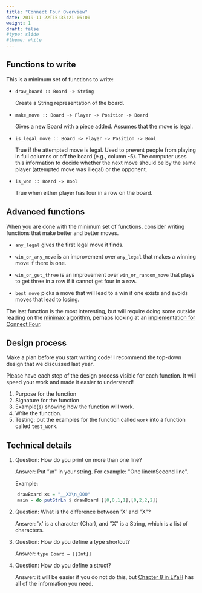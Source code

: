 ```yaml
---
title: "Connect Four Overview"
date: 2019-11-22T15:35:21-06:00
weight: 1
draft: false
#type: slide
#theme: white
---
```


## Functions to write

This is a minimum set of functions to write:

* `draw_board :: Board -> String`

     Create a String representation of the board.

* `make_move :: Board -> Player -> Position -> Board`

     Gives a new Board with a piece added. Assumes that the move is legal.

* `is_legal_move :: Board -> Player -> Position -> Bool`

     True if the attempted move is legal. Used to prevent people from playing in full columns or off the board (e.g., column -5).
The computer uses this information to decide whether the next move should be by the same player (attempted move was illegal) or the opponent.

* `is_won :: Board -> Bool`

     True when either player has four in a row on the board.

## Advanced functions

When you are done with the minimum set of functions, consider writing
functions that make better and better moves.

* `any_legal` gives the first legal move it finds.

* `win_or_any_move` is an improvement over `any_legal` that makes a
  winning move if there is one.

* `win_or_get_three` is an improvement over `win_or_random_move` that
  plays to get three in a row if it cannot get four in a row.

* `best_move` picks a move that will lead to a win if one exists and
  avoids moves that lead to losing. 
  
The last function is the most interesting, but will require doing some outside
reading on the [minimax algorithm][3], perhaps looking at an [implementation for Connect Four][5].

## Design process

Make a plan before you start writing code! I recommend the top-down
design that we discussed last year.

Please have each step of the design process visible for each
function. It will speed your work and made it easier to understand!

1. Purpose for the function
2. Signature for the function
3. Example(s) showing how the function will work. 
4. Write the function. 
5. Testing: put the examples for the function called `work` into a function called `test_work`.


## Technical details

1. Question: How do you print on more than one line?

    Answer: Put "\n" in your string. For example: "One line\nSecond line".

    Example: 
```haskell
    drawBoard xs = "__XX\n_OOO"
    main = do putStrLn $ drawBoard [[0,0,1,1],[0,2,2,2]]
```

2. Question: What is the difference between 'X' and "X"?

    Answer: 'x' is a character (Char), and "X" is a String, which is a list of characters.

3. Question: How do you define a type shortcut?

    Answer: `type Board = [[Int]]`

4. Question: How do you define a struct?

    Answer: it will be easier if you do not do this, but [Chapter 8 in LYaH][4] has all of the information you need. 

[3]: http://www.cs.cornell.edu/courses/cs2110/2014sp/assignments/a4/A4ConnectFour.pdf
[4]: http://learnyouahaskell.com/making-our-own-types-and-typeclasses#record-syntax
[5]: https://github.com/erikackermann/Connect-Four
